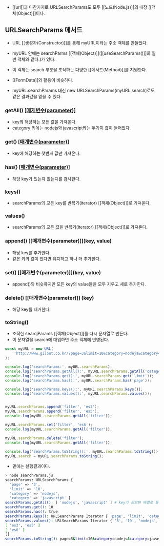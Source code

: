 - [[url]]과 마찬가지로 URLSearchParams도 모두 [[노드(Node.js)]]의 내장 [[객체(Object)]]이다.


## URLSearchParams 메서드 

- URL [[생성자(Constructor)]]를 통해 myURL이라는 주소 객체를 만들었다.
- myURL 안에는 searchParms [[객체(Object)]]([[useSearchParams()]]의 일반 객체와 같다.)가 있다.
- 이 객체는 search 부분을 조작하는 다양한 [[메서드(Method)]]를 지원한다.

- [[FormData]]와 활용이 비슷하다.

- myURL.searchParams 대신 new URLSearchParams(myURL.search)로도 같은 결과값을 얻을 수 있다.

### getAll() [[매개변수(parameter)]](key)

- key의 해당하는 모든 값을 가져온다.
- category 키에는 nodejs와 javascript라는 두가지 값이 들어있다.
### get() [[매개변수(parameter)]](key)

- key에 해당하는 첫번째 값만 가져온다.
### has() [[매개변수(parameter)]](key)

- 해당 key가 있는지 없는지를 검사한다.
### keys()

- searchParams의 모든 key를 반복기(iterator) [[객체(Object)]]로 가져온다.
### values()

- searchParams의 모든 값을 반복기(iterator) [[객체(Object)]]로 가져온다.
### append() [[매개변수(parameter)]](key, value)

- 해당 key를 추가한다.
- 같은 키의 값이 있다면 유지하고 하나 더 추가한다.
### set()  [[매개변수(parameter)]](key, value)

- append()와 비슷하지만 모든 key의 value들을 모두 지우고 새로 추가한다.
### delete() [[매개변수(parameter)]] (key)

- 해당 key를 제거한다.
### toString()

- 조작한 searcjParams [[객체(Object)]]를 다시 문자열로 만든다.
- 이 문자열을 search에 대입하면 주소 객체에 반영된다.

```js
const myURL = new URL(
	'http://www.gilbut.co.kr/?page=3&limit=10&category=nodejs&category=javascript'
);

console.log('searchParams:', myURL.searchParams);
console.log('searchParams.getAll():', myURL.searchParams.getAll('category'));
console.log('searchParams.get():', myURL.searchParams.get('limit'));
console.log('searchParams.has():', myURL.searchParams.has('page'));

console.log('searchParams.keys():', myURL.searchParams.keys());
console.log('searchParams.values():', myURL.searchParams.values());


myURL.searchParams.append('filter', 'es3');
myURL.searchParams.append('filter', 'es5');
console.log(myURL.searchParams.getAll('filter'));

myURL.searchParams.set('filter', 'es6');
console.log(myURL.searchParams.getAll('filter'));

myURL.searchParams.delete('filter');
console.log(myURL.searchParams.getAll('filter'));
  
console.log('searchParams.toString():', myURL.searchParams.toString());
myURL.search = myURL.searchParams.toString();
```

- 밑에는 실행결과이다.

```bash
> node searchParams.js                                                                
searchParams: URLSearchParams {
  'page' => '3',
  'limit' => '10',
  'category' => 'nodejs',
  'category' => 'javascript' }
searchParams.getAll(): [ 'nodejs', 'javascript' ] # key가 같으면 배열로 들어감
searchParams.get(): 10
searchParams.has(): true
searchParams.keys(): URLSearchParams Iterator { 'page', 'limit', 'category', 'category' }
searchParams.values(): URLSearchParams Iterator { '3', '10', 'nodejs', 'javascript' }
[ 'es3', 'es5' ]
[ 'es6' ]
[]
searchParams.toString(): page=3&limit=10&category=nodejs&category=javascript
```